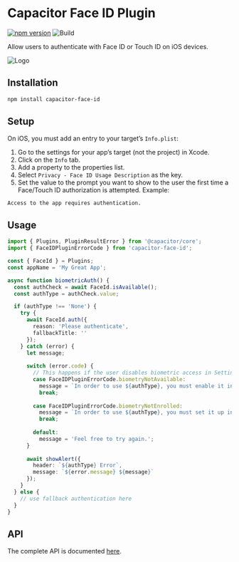 # Capacitor Face ID Plugin

[![npm version](https://badge.fury.io/js/capacitor-face-id.svg)](https://badge.fury.io/js/capacitor-face-id)
![Build](https://github.com/danielsogl/capacitor-face-id/workflows/Build/badge.svg)

Allow users to authenticate with Face ID or Touch ID on iOS devices.

![Logo](https://www.intego.com/mac-security-blog/wp-content/uploads/2017/10/Touch-ID-vs-Face-ID.png)

## Installation

```sh
npm install capacitor-face-id
```

## Setup

On iOS, you must add an entry to your target’s `Info.plist`:

1. Go to the settings for your app’s target (not the project) in Xcode.
1. Click on the `Info` tab.
1. Add a property to the properties list.
1. Select `Privacy - Face ID Usage Description` as the key.
1. Set the value to the prompt you want to show to the user the first
time a Face/Touch ID authorization is attempted. Example:

```
Access to the app requires authentication.
```

## Usage

```ts
import { Plugins, PluginResultError } from '@capacitor/core';
import { FaceIDPluginErrorCode } from 'capacitor-face-id';

const { FaceId } = Plugins;
const appName = 'My Great App';

async function biometricAuth() {
  const authCheck = await FaceId.isAvailable();
  const authType = authCheck.value;

  if (authType !== 'None') {
    try {
      await FaceId.auth({
        reason: 'Please authenticate',
        fallbackTitle: ''
      });
    } catch (error) {
      let message;
  
      switch (error.code) {
        // This happens if the user disables biometric access in Settings
        case FaceIDPluginErrorCode.biometryNotAvailable:
          message = `In order to use ${authType}, you must enable it in Settings > ${appName}.`;
          break;
  
        case FaceIDPluginErrorCode.biometryNotEnrolled:
          message = `In order to use ${authType}, you must set it up in the Settings app.`;
          break;
  
        default:
          message = 'Feel free to try again.';
      }
  
      await showAlert({
        header: `${authType} Error`,
        message: `${error.message} ${message}`
      });
    }
  } else {
    // use fallback authentication here
  }
}
```

## API

The complete API is documented [here](./src/definitions.ts).
